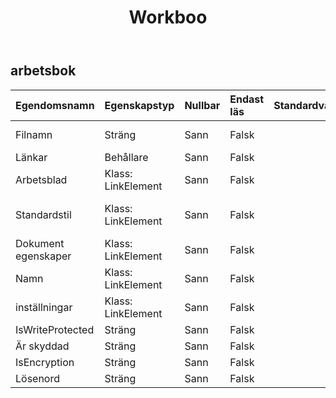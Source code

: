 ﻿---
title: Workboo
second_title: Aspose.Cells Cloud Documen
type: docs
url: /sv/specification/model/workbook/
description: "Aspose.Cells Molnmodellspecifikation: Arbetsbok. Hantera enkelt Excel och andra kalkylarksdokument med funktioner som att öppna, generera, redigera, dela, slå samman, jämföra och konvertera"
weight: 50
---
## **arbetsbok**

 

| Egendomsnamn| Egenskapstyp| Nullbar| Endast läs| Standardvärde| Beskrivning|
|:- |:- |:- |:- |:- |:- |
| Filnamn| Sträng| Sann| Falsk|| Hämtar och ställer in det aktuella filnamnet.|
| Länkar| Behållare| Sann| Falsk|||
| Arbetsblad| Klass: LinkElement| Sann| Falsk|| Hämtar samlingen i kalkylbladet.|
| Standardstil| Klass: LinkElement| Sann| Falsk|| Hämtar eller ställer in standardobjektet för arbetsboken.|
| Dokument egenskaper| Klass: LinkElement| Sann| Falsk|||
| Namn| Klass: LinkElement| Sann| Falsk|||
| inställningar| Klass: LinkElement| Sann| Falsk|| Representerar arbetsboksinställningarna.|
| IsWriteProtected| Sträng| Sann| Falsk|||
| Är skyddad| Sträng| Sann| Falsk|||
| IsEncryption| Sträng| Sann| Falsk|||
| Lösenord| Sträng| Sann| Falsk|||

